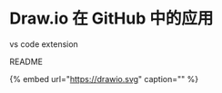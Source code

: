 # Draw.io 在 GitHub 中的应用

vs code extension

README

{% embed url="https://drawio.svg" caption="" %}

